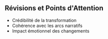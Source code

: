 ## Révisions et Points d'Attention
- Crédibilité de la transformation
- Cohérence avec les arcs narratifs
- Impact émotionnel des changements
